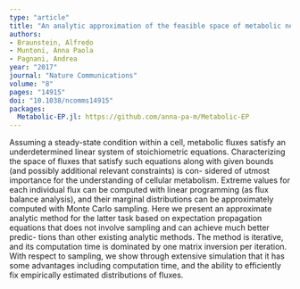 ```yaml
---
type: "article"
title: "An analytic approximation of the feasible space of metabolic networks"
authors:
- Braunstein, Alfredo
- Muntoni, Anna Paola
- Pagnani, Andrea
year: "2017"
journal: "Nature Communications"
volume: "8"
pages: "14915"
doi: "10.1038/ncomms14915"
packages:
  Metabolic-EP.jl: https://github.com/anna-pa-m/Metabolic-EP
---
```

Assuming a steady-state condition within a cell, metabolic fluxes satisfy an underdetermined linear system of stoichiometric equations. Characterizing the space of fluxes that satisfy such equations along with given bounds (and possibly additional relevant constraints) is con- sidered of utmost importance for the understanding of cellular metabolism. Extreme values for each individual flux can be computed with linear programming (as flux balance analysis), and their marginal distributions can be approximately computed with Monte Carlo sampling. Here we present an approximate analytic method for the latter task based on expectation propagation equations that does not involve sampling and can achieve much better predic- tions than other existing analytic methods. The method is iterative, and its computation time is dominated by one matrix inversion per iteration. With respect to sampling, we show through extensive simulation that it has some advantages including computation time, and the ability to efficiently fix empirically estimated distributions of fluxes.
